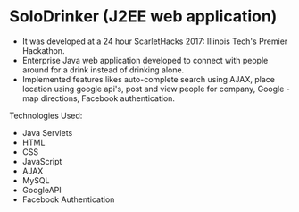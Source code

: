 # SoloDrinker (J2EE web application)
- It was developed at a 24 hour ScarletHacks 2017: Illinois Tech's Premier Hackathon.
- Enterprise Java web application developed to connect with people around for a drink instead of drinking alone.
- Implemented features likes auto-complete search using AJAX, place location using google api's, post and view people for company, Google - map directions, Facebook authentication.

Technologies Used:
- Java Servlets
- HTML
- CSS
- JavaScript
- AJAX
- MySQL
- GoogleAPI
- Facebook Authentication
